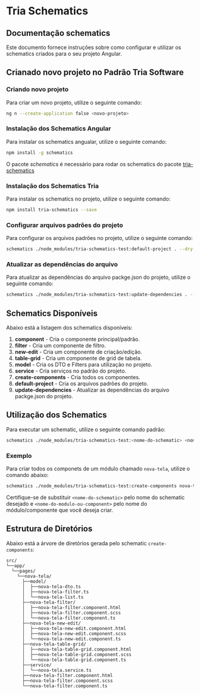 # Tria Schematics

## Documentação schematics

Este documento fornece instruções sobre como configurar e utilizar os schematics criados para o seu projeto Angular.

## Crianado novo projeto no Padrão Tria Software

### Criando novo projeto

Para criar um novo projeto, utilize o seguinte comando:

```bash
ng n --create-application false <novo-projeto>
```

### Instalação dos Schematics Angular

Para instalar os schematics angualar, utilize o seguinte comando:

```bash
npm install -g schematics
```

O pacote _schematics_ é necessário para rodar os schematics do pacote [tria-schematics](https://www.npmjs.com/package/tria-schematics)

### Instalação dos Schematics Tria

Para instalar os schematics no projeto, utilize o seguinte comando:

```bash
npm install tria-schematics --save
```

### Configurar arquivos padrões do projeto

Para configurar os arquivos padrões no projeto, utilize o seguinte comando:

```bash
schematics ./node_modules/tria-schematics-test:default-project . --dry-run false
```

### Atualizar as dependências do arquivo

Para atualizar as dependências do arquivo packge.json do projeto, utilize o seguinte comando:

```bash
schematics ./node_modules/tria-schematics-test:update-dependencies . --dry-run false
```

## Schematics Disponíveis

Abaixo está a listagem dos schematics disponíveis:

1. **component** - Cria o componente principal/padrão.
2. **filter** - Cria um componente de filtro.
3. **new-edit** - Cria um componente de criação/edição.
4. **table-grid** - Cria um componente de grid de tabela.
5. **model** - Cria os DTO e Filters para utilização no projeto.
6. **service** - Cria serviços no padrão do projeto.
7. **create-components** - Cria todos os componentes.
8. **default-project** - Cria os arquivos padrões do projeto.
9. **update-dependencies** - Atualizar as dependências do arquivo packge.json do projeto.

## Utilização dos Schematics

Para executar um schematic, utilize o seguinte comando padrão:

```bash
schematics ./node_modules/tria-schematics-test:<nome-do-schematic> <nome-do-modulo-ou-component>
```

### Exemplo

Para criar todos os componets de um módulo chamado `nova-tela`, utilize o comando abaixo:

```bash
schematics ./node_modules/tria-schematics-test:create-components nova-tela
```

Certifique-se de substituir `<nome-do-schematic>` pelo nome do schematic desejado e `<nome-do-modulo-ou-component>` pelo nome do módulo/componente que você deseja criar.

## Estrutura de Diretórios

Abaixo está a árvore de diretórios gerada pelo schematic `create-components`:

```
src/
└──app/
  └──pages/
    └──nova-tela/
      ├──model/
      │  ├──nova-tela-dto.ts
      │  ├──nova-tela-filter.ts
      │  └──nova-tela-list.ts
      ├──nova-tela-filter/
      │  ├──nova-tela-filter.component.html
      │  ├──nova-tela-filter.component.scss
      │  └──nova-tela-filter.component.ts
      ├──nova-tela-new-edit/
      │  ├──nova-tela-new-edit.component.html
      │  ├──nova-tela-new-edit.component.scss
      │  └──nova-tela-new-edit.component.ts
      ├──nova-tela-table-grid/
      │  ├──nova-tela-table-grid.component.html
      │  ├──nova-tela-table-grid.component.scss
      │  └──nova-tela-table-grid.component.ts
      ├──service/
      │  └──nova-tela.service.ts
      ├──nova-tela-filter.component.html
      ├──nova-tela-filter.component.scss
      └──nova-tela-filter.component.ts
```
